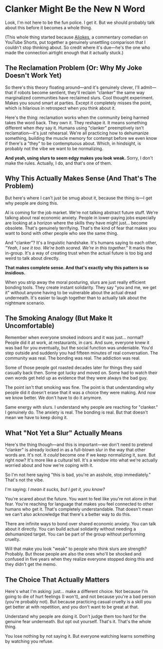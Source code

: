 # Clanker Might Be the New N Word

Look, I'm not here to be the fun police. I get it. But we should probably talk about this before it becomes a whole thing.

(This whole thing started because [Aljokes](https://youtube.com/shorts/nUYG9kNKjns?si=tWI-GWyndtWQ9X0u), a commentary comedian on YouTube Shorts, put together a genuinely unsettling comparison that I couldn't stop thinking about. So credit where it's due—he's the one who made the connection airtight enough that it actually stuck.)

## The Reclamation Problem (Or: Why My Joke Doesn't Work Yet)

So there's this theory floating around—and it's genuinely clever, I'll admit—that if robots become sentient, they'll reclaim "clanker" the same way marginalized communities have reclaimed slurs. Cool thought experiment. Makes you sound smart at parties. Except it completely misses the point, which is hilarious in retrospect when you think about it.

Here's the thing: reclamation works when the community being harmed takes the word back. They own it. They reshape it. It means something different when *they* say it. Humans using "clanker" preemptively isn't reclamation—it's just rehearsal. We're all practicing how to dehumanize something, building the muscle memory for contempt before we even know if there's a "they" to be contemptuous about. Which, in hindsight, is probably not the vibe we want to be normalizing.

**And yeah, using slurs to seem edgy makes you look weak.** Sorry, I don't make the rules. Actually, I do, and that's one of them.

## Why This Actually Makes Sense (And That's The Problem)

But here's where I can't just be smug about it, because the thing is—I get why people are doing this.

AI is coming for the job market. We're not talking abstract future stuff. We're talking about real economic anxiety. People in lower-paying jobs especially are looking at a horizon where the skills they have might just... become obsolete. That's genuinely terrifying. That's the kind of fear that makes you want to bond with other people who see the same thing.

And "clanker"? It's a linguistic handshake. It's humans saying to each other, *"Yeah, I see it too. We're both scared. We're in this together."* It marks the in-group. It's a way of creating trust when the actual future is too big and weird to talk about directly.

**That makes complete sense. And that's exactly why this pattern is so insidious.**

When you strip away the moral posturing, slurs are just really efficient bonding tools. They create instant solidarity. They say "you and me, we get it" without anyone having to be vulnerable about the actual dread underneath. It's easier to laugh together than to actually talk about the nightmare scenario.

## The Smoking Analogy (But Make It Uncomfortable)

Remember when everyone smoked indoors and it was just... normal? People did it at work, at restaurants, in cars. And sure, everyone knew it was bad for you eventually, but the social function was undeniable. You'd step outside and suddenly you had fifteen minutes of real conversation. The community was real. The bonding was real. The addiction was real.

Some of those people got roasted decades later for things they said casually back then. Some got lucky and moved on. Some had to watch their own words get held up as evidence that they were always the bad guy.

The point isn't that smoking was fine. The point is that understanding *why* people did it doesn't erase that it was a choice they were making. And now we know better. We don't have to do it anymore.

Same energy with slurs. I understand why people are reaching for "clanker." I genuinely do. The anxiety is real. The bonding is real. But that doesn't mean we have to keep doing it.

## What "Not Yet a Slur" Actually Means

Here's the thing though—and this is important—we don't need to pretend "clanker" is already locked in as a full-blown slur in the way that other words are. It's not. It *could* become one if we keep normalizing it, sure. But right now? It's more like a cultural tell. It's a window into what we're actually worried about and how we're coping with it.

So I'm not here saying "this is bad, you're an asshole, stop immediately." That's not the vibe.

I'm saying: *I mean it sucks, but I get it, you know?*

You're scared about the future. You want to feel like you're not alone in that fear. You're reaching for language that makes you feel connected to other humans who get it. That's completely understandable. That doesn't mean we can't also acknowledge that there's a better way to do this.

There are infinite ways to bond over shared economic anxiety. You can talk about it directly. You can build actual solidarity without needing a dehumanized target. You can be part of the group without performing cruelty.

Will that make you look "weak" to people who think slurs are strength? Probably. But those people are also the ones who'll be shocked and confused in five years when they realize everyone stopped doing this and they didn't get the memo.

## The Choice That Actually Matters

Here's what I'm asking: just... make a different choice. Not because I'm going to die of hurt feelings (I won't), and not because you're a bad person (you're probably not). But because practicing casual cruelty is a skill you get better at with repetition, and you don't want to be great at that.

Understand why people are doing it. Don't judge them too hard for the genuine fear underneath. But opt out yourself. That's it. That's the whole thing.

You lose nothing by not saying it. But everyone watching learns something by watching you refuse.
